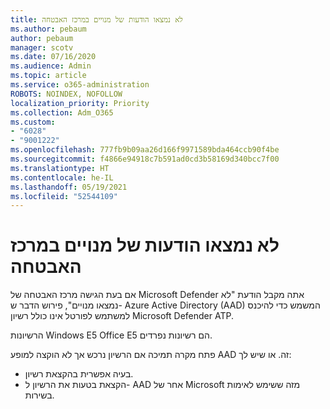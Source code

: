 ```yaml
---
title: לא נמצאו הודעות של מנויים במרכז האבטחה
ms.author: pebaum
author: pebaum
manager: scotv
ms.date: 07/16/2020
ms.audience: Admin
ms.topic: article
ms.service: o365-administration
ROBOTS: NOINDEX, NOFOLLOW
localization_priority: Priority
ms.collection: Adm_O365
ms.custom:
- "6028"
- "9001222"
ms.openlocfilehash: 777fb9b09aa26d166f9971589bda464ccb90f4be
ms.sourcegitcommit: f4866e94918c7b591ad0cd3b58169d340bcc7f00
ms.translationtype: HT
ms.contentlocale: he-IL
ms.lasthandoff: 05/19/2021
ms.locfileid: "52544109"
---
```

# <a name="no-subscriptions-found-message-in-the-security-center"></a>לא נמצאו הודעות של מנויים במרכז האבטחה

אם בעת הגישה מרכז האבטחה של Microsoft Defender אתה מקבל הודעת "לא נמצאו מנויים", פירוש הדבר ש- Azure Active Directory (AAD) המשמש כדי להיכנס למשתמש לפורטל אינו כולל רשיון Microsoft Defender ATP.  

הרשיונות Windows E5 Office E5 הם רשיונות נפרדים.

פתח מקרה תמיכה אם הרשיון נרכש אך לא הוקצה למופע AAD זה. או שיש לך: <br/>
-   בעיה אפשרית בהקצאת רשיון.<br/>
-   הקצאת בטעות את הרשיון ל- AAD אחר של Microsoft מזה ששימש לאימות בשירות.